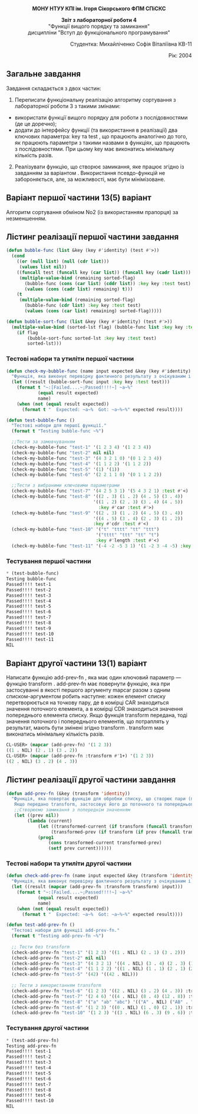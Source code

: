 <p align="center"><b>МОНУ НТУУ КПІ ім. Ігоря Сікорського ФПМ СПіСКС</b></p>
<p align="center">
<b>Звіт з лабораторної роботи 4</b><br/>
"Функції вищого порядку та замикання"<br/>
дисципліни "Вступ до функціонального програмування"
</p>
<p align="right">Студентка: Михайліченко Софія Віталіївна КВ-11<p>
<p align="right">Рік: 2004<p>

## Загальне завдання
Завдання складається з двох частин:
1. Переписати функціональну реалізацію алгоритму сортування з лабораторної
роботи 3 з такими змінами:
 - використати функції вищого порядку для роботи з послідовностями (де це
доречно);
 - додати до інтерфейсу функції (та використання в реалізації) два ключових
параметра: key та test , що працюють аналогічно до того, як працюють
параметри з такими назвами в функціях, що працюють з послідовностями. При
цьому key має виконатись мінімальну кількість разів.
2. Реалізувати функцію, що створює замикання, яке працює згідно із завданням за варіантом . Використання псевдо-функцій не забороняється, але, за можливості, має бути мінімізоване.
## Варіант першої частини 13(5) варіант
Алгоритм сортування обміном No2 (із використанням прапорця) за незменшенням.
## Лістинг реалізації першої частини завдання
```lisp
(defun bubble-func (list &key (key #'identity) (test #'>))                      ; Функція виконує один прохід бульбашкового сортування з прапором
  (cond
    ((or (null list) (null (cdr list)))                                         ; Якщо список порожній або має один елемент, повертаємо його
     (values list nil))                                                         ; Повертаємо список і прапор nil, оскільки змін не було 
    ((funcall test (funcall key (car list)) (funcall key (cadr list)))          ; Якщо перший елемент більше другого
     (multiple-value-bind (remaining sorted-flag)                               ; Виконуємо рекурсивний виклик з оновленим списком
       (bubble-func (cons (car list) (cddr list)) :key key :test test)          ; Створюємо новий список з першим елементом у кінці
       (values (cons (cadr list) remaining) t)))                                                                                                                                                                                                                         ; Повертаємо оновлений список і прапор t, щоб позначити зміну
    (t                                                                          ; Інакше (якщо перший елемент менше або дорівнює другому)
     (multiple-value-bind (remaining sorted-flag) 
       (bubble-func (cdr list) :key key :test test)                             ; Рекурсивно опрацьовуємо решту списку
       (values (cons (car list) remaining) sorted-flag)))))                     ; Повертаємо список з початковим елементом і прапором

(defun bubble-sort-func (list &key (key #'identity) (test #'>))                 ; Основна функція бульбашкового сортування
  (multiple-value-bind (sorted-lst flag) (bubble-func list :key key :test test) ; Виконуємо прохід функції bubble-func
    (if flag                                                                    ; Якщо прапор true (тобто були зміни)
        (bubble-sort-func sorted-lst :key key :test test)                       ; Рекурсивно викликаємо bubble-sort-func для наступного проходу
        sorted-lst))) 
```
### Тестові набори та утиліти першої частини
```lisp
(defun check-my-bubble-func (name input expected &key (key #'identity) (test #'>))
  "Функція, яка виконує перевірку фактичного результату з очікуваним і виводить повідомлення про те, чи пройшла перевірка."
  (let ((result (bubble-sort-func input :key key :test test)))
    (format t "~:[Failed....~;Passed!!!!~] ~a~%"
            (equal result expected)
            name)
    (when (not (equal result expected))
      (format t "  Expected: ~a~%  Got: ~a~%~%" expected result))))

(defun test-bubble-func ()
  "Тестові набори для першої функції."
  (format t "Testing bubble-func ~%")

  ;;Тести за замовчуванням
  (check-my-bubble-func "test-1" '(1 2 3 4) '(1 2 3 4))       
  (check-my-bubble-func "test-2" nil nil)                           
  (check-my-bubble-func "test-3" '(4 3 2 1 0) '(0 1 2 3 4))
  (check-my-bubble-func "test-4" '(1 1 2 2) '(1 1 2 2))
  (check-my-bubble-func "test-5" '(1) '(1))
  (check-my-bubble-func "test-6" '(2 2 1 1 0) '(0 1 1 2 2))

  ;;Тести з вибраними ключовими параметрами
  (check-my-bubble-func "test-7" '(4 2 5 3 1) '(5 4 3 2 1) :test #'<)
  (check-my-bubble-func "test-8" '((2 . 3) (1 . 2) (4 . 5) (3 . 4)) 
                                 '((1 . 2) (2 . 3) (3 . 4) (4 . 5)) 
                                   :key #'car :test #'>)  
  (check-my-bubble-func "test-9" '((2 . 3) (1 . 2) (4 . 5) (3 . 4)) 
                                 '((4 . 5) (3 . 4) (2 . 3) (1 . 2)) 
                                 :key #'cdr :test #'<)
  (check-my-bubble-func "test-10" '("t" "tttt" "tt" "ttt")
                                  '("tttt" "ttt" "tt" "t")
                                  :key #'length :test #'<)
  (check-my-bubble-func "test-11" '(-4 -2 -5 3 1) '(1 -2 3 -4 -5) :key #'abs :test #'>))
```
### Тестування першої частини
```lisp
* (test-bubble-func) 
Testing bubble-func 
Passed!!!! test-1
Passed!!!! test-2
Passed!!!! test-3
Passed!!!! test-4
Passed!!!! test-5
Passed!!!! test-6
Passed!!!! test-7
Passed!!!! test-8
Passed!!!! test-9
Passed!!!! test-10
Passed!!!! test-11
NIL
```
## Варіант другої частини 13(1) варіант
Написати функцію add-prev-fn , яка має один ключовий параметр — функцію
transform . add-prev-fn має повернути функцію, яка при застосуванні в якості першого аргументу mapcar разом з одним списком-аргументом робить наступне: кожен елемент списку перетворюється на точкову пару, де в комірці CAR знаходиться значення поточного елемента, а в комірці CDR знаходиться значення попереднього елемента списку. Якщо функція transform передана, тоді значення поточного і попереднього елементів, що потраплять у результат, мають бути змінені згідно transform . transform має виконатись мінімальну кількість разів.
```lisp
CL-USER> (mapcar (add-prev-fn) '(1 2 3))
((1 . NIL) (2 . 1) (3 . 2))
CL-USER> (mapcar (add-prev-fn :transform #'1+) '(1 2 3))
((2 . NIL) (3 . 2) (4 . 3))
```
## Лістинг реалізації другої частини завдання 
```lisp
(defun add-prev-fn (&key (transform 'identity))
  "Функція, яка повертає функцію для обробки списку, що створює пари (поточний елемент . попередній елемент).
   Якщо передано transform, застосовує його до поточного та попереднього елементів."
   ;;Створюємо замикання з попереднім значенням 
   (let ((prev nil))
        (lambda (current)
            (let ((transformed-current (if transform (funcall transform current) current))
                 (transformed-prev (if transform (if prev (funcall transform prev) nil) prev)))
            (prog1
                (cons transformed-current transformed-prev)
                (setf prev current))))))
```
### Тестові набори та утиліти другої частини
```lisp
(defun check-add-prev-fn (name input expected &key (transform 'identity))
  "Функція, яка виконує перевірку фактичного результату з очікуваним і виводить повідомлення про те, чи пройшла перевірка."
  (let ((result (mapcar (add-prev-fn :transform transform) input)))
    (format t "~:[Failed....~;Passed!!!!~] ~a~%"
            (equal result expected)
            name)
    (when (not (equal result expected))
      (format t "  Expected: ~a~%  Got: ~a~%~%" expected result))))

(defun test-add-prev-fn ()
  "Тестові набори для функції add-prev-fn."
  (format t "Testing add-prev-fn ~%")
  
  ;; Тести без transform
  (check-add-prev-fn "test-1" '(1 2 3) '((1 . NIL) (2 . 1) (3 . 2)))
  (check-add-prev-fn "test-2" nil nil)
  (check-add-prev-fn "test-3" '(4 3 2 1) '((4 . NIL) (3 . 4) (2 . 3) (1 . 2)))
  (check-add-prev-fn "test-4" '(1 1 2 2) '((1 . NIL) (1 . 1) (2 . 1) (2 . 2)))
  (check-add-prev-fn "test-5" '(42) '((42 . NIL)))
  
  ;; Тести з використанням transform
  (check-add-prev-fn "test-6" '(1 2 3) '((2 . NIL) (3 . 2) (4 . 3)) :transform #'1+)
  (check-add-prev-fn "test-7" '(2 4 6) '((4 . NIL) (8 . 4) (12 . 8)) :transform (lambda (x) (* 2 x)))
  (check-add-prev-fn "test-8" '("a" "ab" "abc") '(("A" . NIL) ("AB" . "A") ("ABC" . "AB")) :transform #'string-upcase)
  (check-add-prev-fn "test-6" '(1 2 3) '((0 . NIL) (1 . 0) (2 . 1)) :transform #'1-)
  (check-add-prev-fn "test-10" '(1 2 3) '((3 . NIL) (6 . 3) (9 . 6)) :transform (lambda (x) (* 3 x))))

```
### Тестування другої частини
```lisp
* (test-add-prev-fn) 
Testing add-prev-fn 
Passed!!!! test-1
Passed!!!! test-2
Passed!!!! test-3
Passed!!!! test-4
Passed!!!! test-5
Passed!!!! test-6
Passed!!!! test-7
Passed!!!! test-8
Passed!!!! test-6
Passed!!!! test-10
NIL
```